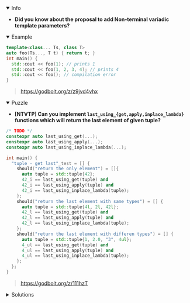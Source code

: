 <details open><summary>Info</summary><p>

* **Did you know about the proposal to add Non-terminal variadic template parameters?**

</p></details><details open><summary>Example</summary><p>

```cpp
template<class... Ts, class T>
auto foo(Ts..., T t) { return t; }
int main() {
  std::cout << foo(1); // prints 1
  std::cout << foo(1, 2, 3, 4); // prints 4
  std::cout << foo(); // compilation error
}
```

> https://godbolt.org/z/z9jvd4vhx

</p></details><details open><summary>Puzzle</summary><p>

* **[NTVTP] Can you implement `last_using_{get,apply,inplace_lambda}` functions which will return the last element of given tuple?**

```cpp
/* TODO */
constexpr auto last_using_get(...);
constexpr auto last_using_apply(...);
constexpr auto last_using_inplace_lambda(...);

int main() {
  "tuple - get last"_test = [] {
    should("return the only element") = []{
      auto tuple = std::tuple{42};
      42_i == last_using_get(tuple) and
      42_i == last_using_apply(tuple) and
      42_i == last_using_inplace_lambda(tuple);
    };
    should("return the last element with same types") = [] {
      auto tuple = std::tuple{4l, 2l, 42l};
      42_l == last_using_get(tuple) and
      42_l == last_using_apply(tuple) and
      42_l == last_using_inplace_lambda(tuple);
    };
    should("return the last element with differen types") = [] {
      auto tuple = std::tuple{1, 2.0, "3", 4ul};
      4_ul == last_using_get(tuple) and
      4_ul == last_using_apply(tuple) and
      4_ul == last_using_inplace_lambda(tuple);
    };
  };
}
```

> https://godbolt.org/z/111hzT

</p></details><details><summary>Solutions</summary><p>

```cpp
constexpr auto last_using_get(const auto& tuple) noexcept
{
    using tuple_type = std::decay_t<decltype(tuple)>;
    return std::get<std::tuple_size_v<tuple_type> - 1>(tuple);
}
constexpr auto last_using_apply(const auto& tuple)
{
    return std::apply([](const auto... args) { return (args, ...); }, tuple);
}
constexpr auto last_using_inplace_lambda(const auto& tuple) {
    return [&](){
        return last_using_get(tuple);
    }();
}
```

> https://godbolt.org/z/1P3Mcj

```cpp
template <typename TTuple>
constexpr auto last_using_get(TTuple&& t) -> decltype(auto) {
    constexpr auto size = std::tuple_size_v<std::remove_reference_t<TTuple>>;
    return std::get<size-1>(std::forward<TTuple>(t));
}

template <typename TTuple>
constexpr auto last_using_apply(TTuple&& t) -> decltype(auto) {
    return std::apply(
        [](auto&&...args) -> decltype(auto) {
            return (std::forward<decltype(args)>(args), ...);
        },
        std::forward<TTuple>(t));
}

template <typename TTuple>
constexpr auto last_using_inplace_lambda(TTuple&& t) -> decltype(auto) {
    constexpr auto size = std::tuple_size_v<std::remove_reference_t<TTuple>>;
    return [&] <auto... I> (std::index_sequence<I...>) -> decltype(auto) {
        return std::get<(I,...)>(std::forward<TTuple>(t));
    }(std::make_index_sequence<size>{});
}
```

> https://godbolt.org/z/c5PzYK

</p></details>
